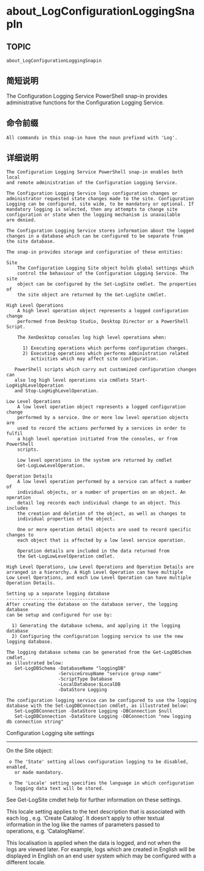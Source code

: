 # about_LogConfigurationLoggingSnapIn

## TOPIC

    about_LogConfigurationLoggingSnapin 
    

## 简短说明

The Configuration Logging Service PowerShell snap-in provides administrative functions for the Configuration Logging Service.

## 命令前缀

    All commands in this snap-in have the noun prefixed with 'Log'. 
    

## 详细说明

    The Configuration Logging Service PowerShell snap-in enables both local 
    and remote administration of the Configuration Logging Service. 
    
    The Configuration Logging Service logs configuration changes or  
    administrator requested state changes made to the site. Configuration 
    Logging can be configured, site wide, to be mandatory or optional. If  
    mandatory logging is selected, then any attempts to change site  
    configuration or state when the logging mechanism is unavailable  
    are denied. 
    
    The Configuration Logging Service stores information about the logged 
    changes in a database which can be configured to be separate from  
    the site database. 
    
    The snap-in provides storage and configuration of these entities: 
    
    Site 
        The Configuration Logging Site object holds global settings which 
        control the behaviour of the Configuration Logging Service. The site 
        object can be configured by the Set-LogSite cmdlet. The properties of 
        the site object are returned by the Get-LogSite cmdlet. 
    
    High Level Operations 
        A high level operation object represents a logged configuration change  
        performed from Desktop Studio, Desktop Director or a PowerShell Script. 
    
        The XenDesktop consoles log high level operations when: 
    
          1) Executing operations which performs configuration changes. 
          2) Executing operations which performs administration related  
             activities which may affect site configuration. 
    
       PowerShell scripts which carry out customized configuration changes can 
       also log high level operations via cmdlets Start-LogHighLevelOperation  
       and Stop-LogHighLevelOperation. 
    
    Low Level Operations 
        A low level operation object represents a logged configuration change 
        performed by a service. One or more low level operation objects are  
        used to record the actions performed by a services in order to fulfil 
        a high level operation initiated from the consoles, or from PowerShell 
        scripts. 
    
        Low level operations in the system are returned by cmdlet  
        Get-LogLowLevelOperation. 
    
    Operation Details 
        A low level operation performed by a service can affect a number of  
        individual objects, or a number of properties on an object. An operation 
        detail log records each individual change to an object. This includes  
        the creation and deletion of the object, as well as changes to  
        individual properties of the object. 
    
        One or more operation detail objects are used to record specific changes to 
        each object that is affected by a low level service operation. 
    
        Operation details are included in the data returned from 
        the Get-LogLowLevelOperation cmdlet. 
    
    High Level Operations, Low Level Operations and Operation Details are  
    arranged in a hierarchy. A High Level Operation can have multiple 
    Low Level Operations, and each Low Level Operation can have multiple 
    Operation Details. 
    
    Setting up a separate logging database 
    -------------------------------------- 
    After creating the database on the database server, the logging database  
    can be setup and configured for use by:  
    
      1) Generating the database schema, and applying it the logging database 
      2) Configuring the configuration logging service to use the new logging database. 
    
    The logging database schema can be generated from the Get-LogDBSchem cmdlet, 
    as illustrated below: 
       Get-LogDBSchema -DatabaseName "loggingDB" 
                       -ServiceGroupName "service group name"  
                       -ScriptType Database  
                       -LocalDatabase:$LocalDB 
                       -DataStore Logging 
    
    The configuration logging service can be configured to use the logging  
    database with the Set-LogDBConnection cmdlet, as illustrated below: 
       Set-LogDBConnection -DataStore Logging -DBConnection $null 
       Set-LogDBConnection -DataStore Logging -DBConnection "new logging db connection string" 
    

Configuration Logging site settings

* * *

On the Site object:

     o The 'State' setting allows configuration logging to be disabled, enabled, 
       or made mandatory.  
    
     o The 'Locale' setting specifies the language in which configuration 
       logging data text will be stored.  
    

See Get-LogSite cmdlet help for further information on these settings.

This locale setting applies to the text description that is associated with each log , e.g. ‘Create Catalog’. It doesn't apply to other textual  
information in the log like the names of parameters passed to  
operations, e.g. ‘CatalogName’.

This localisation is applied when the data is logged, and not when the  
logs are viewed later. For example, logs which are created in English will be displayed in English on an end user system which may be configured with a different locale.